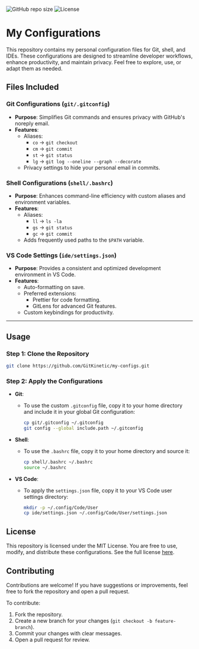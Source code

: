 ![GitHub repo size](https://img.shields.io/github/repo-size/GitKenetic/my-configs)
![License](https://img.shields.io/github/license/GitKenetic/my-configs)

# My Configurations

This repository contains my personal configuration files for Git, shell, and IDEs. These configurations are designed to streamline developer workflows, enhance productivity, and maintain privacy. Feel free to explore, use, or adapt them as needed.

## Files Included

### Git Configurations (`git/.gitconfig`)
- **Purpose**: Simplifies Git commands and ensures privacy with GitHub's noreply email.
- **Features**:
  - Aliases:
    - `co` → `git checkout`
    - `cm` → `git commit`
    - `st` → `git status`
    - `lg` → `git log --oneline --graph --decorate`
  - Privacy settings to hide your personal email in commits.

### Shell Configurations (`shell/.bashrc`)
- **Purpose**: Enhances command-line efficiency with custom aliases and environment variables.
- **Features**:
  - Aliases:
    - `ll` → `ls -la`
    - `gs` → `git status`
    - `gc` → `git commit`
  - Adds frequently used paths to the `$PATH` variable.

### VS Code Settings (`ide/settings.json`)
- **Purpose**: Provides a consistent and optimized development environment in VS Code.
- **Features**:
  - Auto-formatting on save.
  - Preferred extensions:
    - Prettier for code formatting.
    - GitLens for advanced Git features.
  - Custom keybindings for productivity.

---

## Usage

### Step 1: Clone the Repository
```bash
git clone https://github.com/GitKinetic/my-configs.git
```
### Step 2: Apply the Configurations

- **Git**:
  - To use the custom `.gitconfig` file, copy it to your home directory and include it in your global Git configuration:
    ```bash
    cp git/.gitconfig ~/.gitconfig
    git config --global include.path ~/.gitconfig
    ```

- **Shell**:
  - To use the `.bashrc` file, copy it to your home directory and source it:
    ```bash
    cp shell/.bashrc ~/.bashrc
    source ~/.bashrc
    ```

- **VS Code**:
  - To apply the `settings.json` file, copy it to your VS Code user settings directory:
    ```bash
    mkdir -p ~/.config/Code/User
    cp ide/settings.json ~/.config/Code/User/settings.json
    ```


## License
This repository is licensed under the MIT License. You are free to use, modify, and distribute these configurations. See the full license [here](LICENSE).


## Contributing
Contributions are welcome! If you have suggestions or improvements, feel free to fork the repository and open a pull request.

To contribute:
1. Fork the repository.
2. Create a new branch for your changes (`git checkout -b feature-branch`).
3. Commit your changes with clear messages.
4. Open a pull request for review.


